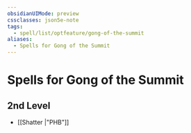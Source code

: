```yaml
---
obsidianUIMode: preview
cssclasses: json5e-note
tags:
  - spell/list/optfeature/gong-of-the-summit
aliases:
  - Spells for Gong of the Summit
---
```

# Spells for Gong of the Summit

## 2nd Level

- [[Shatter \|"PHB"]]
